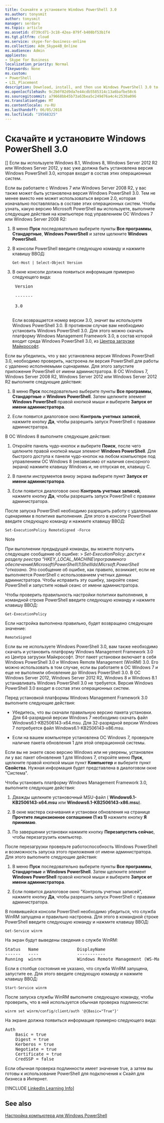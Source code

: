 ```yaml
---
title: Скачайте и установите Windows PowerShell 3.0
ms.author: tonysmit
author: tonysmit
manager: serdars
ms.topic: article
ms.assetid: d739cd71-3c18-42ea-879f-b408bf53b1f4
ms.tgt.pltfrm: cloud
ms.service: skype-for-business-online
ms.collection: Adm_Skype4B_Online
ms.audience: Admin
appliesto:
- Skype for Business
localization_priority: Normal
f1keywords: None
ms.custom:
- PowerShell
- LIL_Placement
description: Download, install, and then use Windows PowerShell 3.0 to create a remote PowerShell session that connects to Skype for Business Online.
ms.openlocfilehash: 9c2b0f02d9da7e44cdb5585314c13a6bafbe58c6
ms.sourcegitcommit: a79668bb45b73a63bea5c249d76a4c4c2530a096
ms.translationtype: MT
ms.contentlocale: ru-RU
ms.lasthandoff: 06/05/2018
ms.locfileid: "19568325"
---
```

# <a name="download-and-install-windows-powershell-30"></a>Скачайте и установите Windows PowerShell 3.0

[] Если вы используете Windows 8.1, Windows 8, Windows Server 2012 R2 или Windows Server 2012, у вас уже должна быть установлена версия Windows PowerShell 3.0, которая входит в состав этих операционных систем. 
  
Если вы работаете с Windows 7 или Windows Server 2008 R2, у вас также может быть установлена версия Windows PowerShell 3.0. Тем не менее вместо нее может использоваться версия 2.0, которая изначально поставлялась в составе этих операционных систем. Чтобы узнать, какую версию Microsoft PowerShell вы используете, выполните следующие действия на компьютере под управлением ОС Windows 7 или Windows Server 2008 R2:
  
1. В меню **Пуск** последовательно выберите пункты **Все программы**, **Стандартные**, **Windows PowerShell** и затем щелкните **Windows PowerShell**.
    
2. В консоли PowerShell введите следующую команду и нажмите клавишу ВВОД:
    
   ```
   Get-Host | Select-Object Version
   ```

3. В окне консоли должна появиться информация примерно следующего вида:
    
    <pre>
    Version <BR>
    ------- <BR>
    3.0
    </pre>

    Если возвращается номер версии 3.0, значит вы используете Windows PowerShell 3.0. В противном случае вам необходимо установить Windows PowerShell 3.0. Для этого можно скачать платформу Windows Management Framework 3.0, в состав которой входит среда Windows PowerShell 3.0, из [Центра загрузки Майкрософт](https://www.microsoft.com/en-us/download/details.aspx?id=34595).
  
Если вы убедились, что у вас установлена версия Windows PowerShell 3.0, необходимо проверить, настроена ли версия PowerShell для работы с удаленно исполняемыми сценариями. Для этого запустите приложение PowerShell от имени администратора. В ОС Windows 7, Windows Server 2008 R2, Windows Server 2012 или Windows Server 2012 R2 выполните следующие действия:
  
1. В меню **Пуск** последовательно выберите пункты **Все программы**, **Стандартные** и **Windows PowerShell**. Затем щелкните элемент **Windows PowerShell** правой кнопкой мыши и выберите **Запуск от имени администратора**.
    
2. Если появится диалоговое окно **Контроль учетных записей**, нажмите кнопку **Да**, чтобы разрешить запуск PowerShell с правами администратора.
    
В ОС Windows 8 выполните следующие действия:
  
1. Откройте панель чудо-кнопок и выберите **Поиск**, после чего щелкните правой кнопкой мыши элемент **Windows PowerShell**. Для быстрого доступа к панели чудо-кнопок на любом компьютере под управлением ОС Windows 8 (независимо от наличия сенсорного экрана) нажмите клавишу Windows и, не отпуская ее, клавишу C.
    
2. В панели инструментов внизу экрана выберите пункт **Запуск от имени администратора**.
    
3. Если появится диалоговое окно **Контроль учетных записей**, нажмите кнопку **Да**, чтобы разрешить запуск PowerShell с правами администратора.
    
После запуска PowerShell необходимо разрешить работу с удаленными сценариями в политике выполнения. Для этого в консоли PowerShell введите следующую команду и нажмите клавишу ВВОД:
```
Set-ExecutionPolicy RemoteSigned -Force
```
   
 
> [!NOTE]
> При выполнении предыдущей команды, вы можете получить следующее сообщение об ошибке: > *Set-ExecutionPolicy: доступ к разделу реестра "HKEY_LOCAL_MACHINE\\программного обеспечения\\Microsoft\\PowerShell\\1\\ShellIds\\Micrsoft.PowerShell "отказано.* Это сообщение об ошибке, как правило, возникает, если не выполняется PowerShell с использованием учетных данных администратора. Чтобы исправить эту ошибку, закройте сеанс PowerShell и запустите новый сеанс от имени администратора.
 
Чтобы проверить правильность настройки политики выполнения, в командной строке PowerShell введите следующую команду и нажмите клавишу ВВОД:
  
```
Get-ExecutionPolicy
```

Если настройка выполнена правильно, будет возвращено следующее значение:
  
`RemoteSigned`

Если вы не используете Windows PowerShell 3.0, вам также необходимо скачать и установить платформу Windows Management Framework 3.0 из Центра загрузки Майкрософт. Этот пакет установки включает в себя Windows PowerShell 3.0 и Windows Remote Management (WinRM) 3.0. Его можно использовать в том случае, если вы работаете в ОС Windows 7 и еще не выполнили обновление до Windows PowerShell 3.0. В ОС Windows Server 2012, Windows Server 2012 R2, Windows 8 и Windows 8.1 устанавливать Windows PowerShell 3.0 не требуется. Версия Windows PowerShell 3.0 входит в состав этих операционных систем.
  
Перед установкой платформы Windows Management Framework 3.0 выполните следующие действия:
  
- Убедитесь, что вы скачали правильную версию пакета установки. Для 64-разрядной версии Windows 7 необходимо скачать файл Windows6.1-KB2506143-x64.msu. Для 32-разрядной версии Windows 7 потребуется файл Windows6.1-KB2506143-x86.msu.
    
- Если на вашем компьютере установлена ОС Windows 7, проверьте наличие пакета обновления 1 для этой операционной системы.
    
Если вы не знаете свою версию Windows или не уверены, установлен ли у вас пакет обновления 1 для Windows 7, откройте меню **Пуск**, щелкните правой кнопкой мыши пункт **Компьютер** и выберите пункт **Свойства**. Нужная информация будет представлена в диалоговом окне "Система".
  
Чтобы установить платформу Windows Management Framework 3.0, выполните следующие действия:
  
1. Дважды щелкните установочный MSU-файл ( **Windows6.1-KB2506143-x64.msu** или **Windows6.1-KB2506143-x86.msu**).
    
2. В окне мастера скачивания и установки обновления на странице **Прочтите лицензионное соглашение (1 из 1)** нажмите кнопку **Я принимаю**.
    
3. По завершении установки нажмите кнопку **Перезапустить сейчас**, чтобы перезагрузить компьютер.
    
После перезагрузки проверьте работоспособность Windows PowerShell и возможность запуска этого приложения от имени администратора. Для этого выполните следующие действия:
  
1. В меню **Пуск** последовательно выберите пункты **Все программы**, **Стандартные** и **Windows PowerShell**. Затем щелкните элемент **Windows PowerShell** правой кнопкой мыши и выберите **Запуск от имени администратора**.
    
2. Если появится диалоговое окно "Контроль учетных записей", нажмите кнопку **Да**, чтобы разрешить запуск PowerShell с правами администратора.
    
В появившейся консоли PowerShell необходимо убедиться, что служба WinRM запущена и правильно настроена. Для этого в командной строке PowerShell введите следующую команду и нажмите клавишу ВВОД:
  
```
Get-Service winrm
```

На экран будут выведены сведения о службе WinRM:
  
<pre>
Status   Name               DisplayName
------   ----               -----------
Running  winrm              Windows Remote Management (WS-Manag...
</pre>

Если в столбце состояния не указано, что служба WinRM запущена, запустите ее. Для этого введите следующую команду и нажмите клавишу ВВОД:
  
```
Start-Service winrm
```

После запуска службы WinRM выполните следующую команду, чтобы проверить, что в ней используется обычная проверка подлинности:
  
```
winrm set winrm/config/client/auth '@{Basic="True"}'
```

На экране должна появиться информация примерно следующего вида:
  
<pre>
Auth
    Basic = true
    Digest = true
    Kerberos = true
    Negotiate = true
    Certificate = true
    CredSSP = false
</pre>

Если обычная проверка подлинности имеет значение true, а затем вы готовы к использование PowerShell для подключения к Скайп для бизнеса в Интернет.
  
[!INCLUDE [LinkedIn Learning Info](../../common/office/linkedin-learning-info.md)]
   
## <a name="related-topics"></a>See also
[Настройка компьютера для Windows PowerShell](set-up-your-computer-for-windows-powershell.md) 

  
 